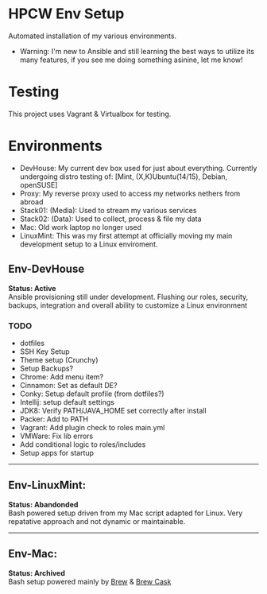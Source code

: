 # HPCW Env Setup
Automated installation of my various environments.
* Warning: I'm new to Ansible and still learning the best ways to utilize its many features, if you see me doing something asinine, let me know!

# Testing
This project uses Vagrant & Virtualbox for testing.

# Environments
* DevHouse: My current dev box used for just about everything. Currently undergoing distro testing of: [Mint, (X,K)Ubuntu(14/15), Debian, openSUSE]
* Proxy: My reverse proxy used to access my networks nethers from abroad
* Stack01: (Media): Used to stream my various services
* Stack02: (Data): Used to collect, process & file my data
* Mac: Old work laptop no longer used
* LinuxMint: This was my first attempt at officially moving my main development setup to a Linux enviroment.

## Env-DevHouse
**Status: Active**   
Ansible provisioning still under development. Flushing our roles, security, backups, integration and overall ability to customize a Linux environment
### TODO
* dotfiles
* SSH Key Setup
* Theme setup (Crunchy)
* Setup Backups?
* Chrome: Add menu item?
* Cinnamon: Set as default DE?
* Conky: Setup default profile (from dotfiles?)
* Intellij: setup default settings
* JDK8: Verify PATH/JAVA_HOME set correctly after install
* Packer: Add to PATH
* Vagrant: Add plugin check to roles main.yml
* VMWare: Fix lib errors
* Add conditional logic to roles/includes
* Setup apps for startup

-----

## Env-LinuxMint:
**Status: Abandonded**    
Bash powered setup driven from my Mac script adapted for Linux. Very repatative approach and not dynamic or maintainable.

-----

## Env-Mac:
**Status: Archived**   
Bash setup powered mainly by [Brew](http://brew.sh/) & [Brew Cask](https://github.com/caskroom/homebrew-cask)
